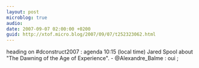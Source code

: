 ```yaml
---
layout: post
microblog: true
audio: 
date: 2007-09-07 02:00:00 +0200
guid: http://xtof.micro.blog/2007/09/07/t252323062.html
---
```

heading on #dconstruct2007 : agenda 10:15 (local time) Jared Spool about "The Dawning of the Age of Experience". -  @Alexandre_Balme : oui ;
